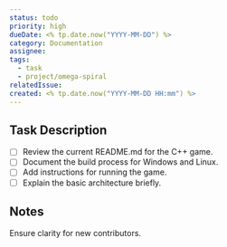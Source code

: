 ```yaml
---
status: todo
priority: high
dueDate: <% tp.date.now("YYYY-MM-DD") %>
category: Documentation
assignee:
tags:
  - task
  - project/omega-spiral
relatedIssue:
created: <% tp.date.now("YYYY-MM-DD HH:mm") %>
---
```


## Task Description

- [ ] Review the current README.md for the C++ game.
- [ ] Document the build process for Windows and Linux.
- [ ] Add instructions for running the game.
- [ ] Explain the basic architecture briefly.

## Notes

Ensure clarity for new contributors.
